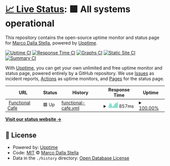 # [📈 Live Status](https://status.functional.cafe): <!--live status--> **🟩 All systems operational**

This repository contains the open-source uptime monitor and status page for [Marco Dalla Stella](http://marco.dallastella.name), powered by [Upptime](https://github.com/upptime/upptime).

[![Uptime CI](https://github.com/mdallastella/fc-uptime/workflows/Uptime%20CI/badge.svg)](https://github.com/mdallastella/fc-uptime/actions?query=workflow%3A%22Uptime+CI%22)
[![Response Time CI](https://github.com/mdallastella/fc-uptime/workflows/Response%20Time%20CI/badge.svg)](https://github.com/mdallastella/fc-uptime/actions?query=workflow%3A%22Response+Time+CI%22)
[![Graphs CI](https://github.com/mdallastella/fc-uptime/workflows/Graphs%20CI/badge.svg)](https://github.com/mdallastella/fc-uptime/actions?query=workflow%3A%22Graphs+CI%22)
[![Static Site CI](https://github.com/mdallastella/fc-uptime/workflows/Static%20Site%20CI/badge.svg)](https://github.com/mdallastella/fc-uptime/actions?query=workflow%3A%22Static+Site+CI%22)
[![Summary CI](https://github.com/mdallastella/fc-uptime/workflows/Summary%20CI/badge.svg)](https://github.com/mdallastella/fc-uptime/actions?query=workflow%3A%22Summary+CI%22)

With [Upptime](https://upptime.js.org), you can get your own unlimited and free uptime monitor and status page, powered entirely by a GitHub repository. We use [Issues](https://github.com/mdallastella/fc-uptime/issues) as incident reports, [Actions](https://github.com/mdallastella/fc-uptime/actions) as uptime monitors, and [Pages](https://status.functional.cafe) for the status page.

<!--start: status pages-->
<!-- This summary is generated by Upptime (https://github.com/upptime/upptime) -->
<!-- Do not edit this manually, your changes will be overwritten -->
<!-- prettier-ignore -->
| URL | Status | History | Response Time | Uptime |
| --- | ------ | ------- | ------------- | ------ |
| <img alt="" src="https://icons.duckduckgo.com/ip3/functional.cafe.ico" height="13"> [Functional Cafe](https://functional.cafe) | 🟩 Up | [functional-cafe.yml](https://github.com/mdallastella/fc-uptime/commits/HEAD/history/functional-cafe.yml) | <details><summary><img alt="Response time graph" src="./graphs/functional-cafe/response-time-week.png" height="20"> 857ms</summary><br><a href="https://status.functional.cafe/history/functional-cafe"><img alt="Response time 687" src="https://img.shields.io/endpoint?url=https%3A%2F%2Fraw.githubusercontent.com%2Fmdallastella%2Ffc-uptime%2FHEAD%2Fapi%2Ffunctional-cafe%2Fresponse-time.json"></a><br><a href="https://status.functional.cafe/history/functional-cafe"><img alt="24-hour response time 1305" src="https://img.shields.io/endpoint?url=https%3A%2F%2Fraw.githubusercontent.com%2Fmdallastella%2Ffc-uptime%2FHEAD%2Fapi%2Ffunctional-cafe%2Fresponse-time-day.json"></a><br><a href="https://status.functional.cafe/history/functional-cafe"><img alt="7-day response time 857" src="https://img.shields.io/endpoint?url=https%3A%2F%2Fraw.githubusercontent.com%2Fmdallastella%2Ffc-uptime%2FHEAD%2Fapi%2Ffunctional-cafe%2Fresponse-time-week.json"></a><br><a href="https://status.functional.cafe/history/functional-cafe"><img alt="30-day response time 769" src="https://img.shields.io/endpoint?url=https%3A%2F%2Fraw.githubusercontent.com%2Fmdallastella%2Ffc-uptime%2FHEAD%2Fapi%2Ffunctional-cafe%2Fresponse-time-month.json"></a><br><a href="https://status.functional.cafe/history/functional-cafe"><img alt="1-year response time 698" src="https://img.shields.io/endpoint?url=https%3A%2F%2Fraw.githubusercontent.com%2Fmdallastella%2Ffc-uptime%2FHEAD%2Fapi%2Ffunctional-cafe%2Fresponse-time-year.json"></a></details> | <details><summary><a href="https://status.functional.cafe/history/functional-cafe">100.00%</a></summary><a href="https://status.functional.cafe/history/functional-cafe"><img alt="All-time uptime 99.90%" src="https://img.shields.io/endpoint?url=https%3A%2F%2Fraw.githubusercontent.com%2Fmdallastella%2Ffc-uptime%2FHEAD%2Fapi%2Ffunctional-cafe%2Fuptime.json"></a><br><a href="https://status.functional.cafe/history/functional-cafe"><img alt="24-hour uptime 100.00%" src="https://img.shields.io/endpoint?url=https%3A%2F%2Fraw.githubusercontent.com%2Fmdallastella%2Ffc-uptime%2FHEAD%2Fapi%2Ffunctional-cafe%2Fuptime-day.json"></a><br><a href="https://status.functional.cafe/history/functional-cafe"><img alt="7-day uptime 100.00%" src="https://img.shields.io/endpoint?url=https%3A%2F%2Fraw.githubusercontent.com%2Fmdallastella%2Ffc-uptime%2FHEAD%2Fapi%2Ffunctional-cafe%2Fuptime-week.json"></a><br><a href="https://status.functional.cafe/history/functional-cafe"><img alt="30-day uptime 100.00%" src="https://img.shields.io/endpoint?url=https%3A%2F%2Fraw.githubusercontent.com%2Fmdallastella%2Ffc-uptime%2FHEAD%2Fapi%2Ffunctional-cafe%2Fuptime-month.json"></a><br><a href="https://status.functional.cafe/history/functional-cafe"><img alt="1-year uptime 100.00%" src="https://img.shields.io/endpoint?url=https%3A%2F%2Fraw.githubusercontent.com%2Fmdallastella%2Ffc-uptime%2FHEAD%2Fapi%2Ffunctional-cafe%2Fuptime-year.json"></a></details>

<!--end: status pages-->

[**Visit our status website →**](https://status.functional.cafe)

## 📄 License

- Powered by: [Upptime](https://github.com/upptime/upptime)
- Code: [MIT](./LICENSE) © [Marco Dalla Stella](http://marco.dallastella.name)
- Data in the `./history` directory: [Open Database License](https://opendatacommons.org/licenses/odbl/1-0/)
